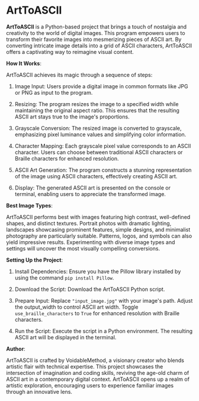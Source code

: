 # ArtToASCII

**ArtToASCII** is a Python-based project that brings a touch of nostalgia and creativity to the world of digital images. This program empowers users to transform their favorite images into mesmerizing pieces of ASCII art. By converting intricate image details into a grid of ASCII characters, ArtToASCII offers a captivating way to reimagine visual content.

**How It Works**:

ArtToASCII achieves its magic through a sequence of steps:

1. Image Input: Users provide a digital image in common formats like JPG or PNG as input to the program.

2. Resizing: The program resizes the image to a specified width while maintaining the original aspect ratio. This ensures that the resulting ASCII art stays true to the image's proportions.

3. Grayscale Conversion: The resized image is converted to grayscale, emphasizing pixel luminance values and simplifying color information.

4. Character Mapping: Each grayscale pixel value corresponds to an ASCII character. Users can choose between traditional ASCII characters or Braille characters for enhanced resolution.

5. ASCII Art Generation: The program constructs a stunning representation of the image using ASCII characters, effectively creating ASCII art.

6. Display: The generated ASCII art is presented on the console or terminal, enabling users to appreciate the transformed image.

**Best Image Types**:

ArtToASCII performs best with images featuring high contrast, well-defined shapes, and distinct textures. Portrait photos with dramatic lighting, landscapes showcasing prominent features, simple designs, and minimalist photography are particularly suitable. Patterns, logos, and symbols can also yield impressive results. Experimenting with diverse image types and settings will uncover the most visually compelling conversions.

**Setting Up the Project**:

1. Install Dependencies: Ensure you have the Pillow library installed by using the command `pip install Pillow`.

2. Download the Script: Download the ArtToASCII Python script.

3. Prepare Input: Replace `"input_image.jpg"` with your image's path. Adjust the output_width to control ASCII art width. Toggle `use_braille_characters` to `True` for enhanced resolution with Braille characters.

4. Run the Script: Execute the script in a Python environment. The resulting ASCII art will be displayed in the terminal.

**Author**:

ArtToASCII is crafted by VoidableMethod, a visionary creator who blends artistic flair with technical expertise. This project showcases the intersection of imagination and coding skills, reviving the age-old charm of ASCII art in a contemporary digital context. ArtToASCII opens up a realm of artistic exploration, encouraging users to experience familiar images through an innovative lens.
